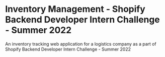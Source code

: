 # Inventory Management - Shopify Backend Developer Intern Challenge - Summer 2022
 An inventory tracking web application for a logistics company as a part of  Shopify Backend Developer Intern Challenge - Summer 2022

